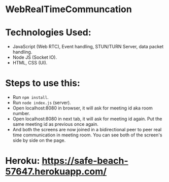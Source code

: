 # WebRealTimeCommuncation

# Technologies Used:
 - JavaScript (Web RTC), Event handling, STUN/TURN Server, data packet handling. 
 - Node JS (Socket IO). 
 - HTML, CSS (UI). 

# Steps to use this:
  - Run `npm install`.  
  - Run `node index.js` (server).
  - Open localhost:8080 in browser, it will ask for meeting id aka room number.
  - Open localhost:8080 in next tab, it will ask for meeting id again. Put the same meeting id as previous once again. 
  - And both the screens are now joined in a bidirectional peer to peer real time communication in meeting room. You can see both of the screen's side by side on the page.

# Heroku: https://safe-beach-57647.herokuapp.com/ 